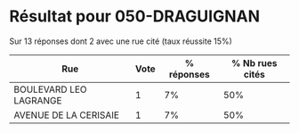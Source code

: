 # Résultat pour 050-DRAGUIGNAN

Sur 13 réponses dont 2 avec une rue cité (taux réussite 15%)

| Rue | Vote | % réponses | % Nb rues cités|
|-----|------|------------|----------------|
| BOULEVARD LEO LAGRANGE | 1 | 7% | 50%|
| AVENUE DE LA CERISAIE | 1 | 7% | 50%|
